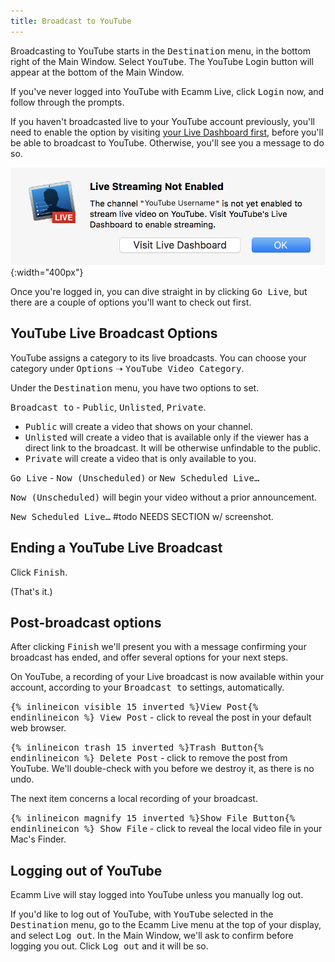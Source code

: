 ```yaml
---
title: Broadcast to YouTube
---
```


Broadcasting to YouTube starts in the <samp>Destination</samp> menu, in the bottom right of the Main Window. Select <samp>YouTube</samp>. The YouTube Login button will appear at the bottom of the Main Window.

If you've never logged into YouTube with Ecamm Live, click <samp class="blue">Login</samp> now, and follow through the prompts.

If you haven't broadcasted live to your YouTube account previously, you'll need to enable the option by visiting [your Live Dashboard first](<https://www.youtube.com/live_dashboard_splash>), before you'll be able to broadcast to YouTube. Otherwise, you'll see you a message to do so.

![Figure\: Screenshot of what happens if you've not enabled live streaming first when you try to broadcast.](/assets/img/yt-live-not-enabled.png "A warning message if your YouTube Live streaming is not yet enabled. "){:width="400px"}

Once you're logged in, you can dive straight in by clicking <samp class="blue">Go Live</samp>, but there are a couple of options you'll want to check out first.

## YouTube Live Broadcast Options

YouTube assigns a category to its live broadcasts. You can choose your category under <samp>Options</samp> ➝ <samp>YouTube Video Category</samp>.

Under the <samp>Destination</samp> menu, you have two options to set. 

<samp>Broadcast to</samp> - <samp>Public</samp>, <samp>Unlisted</samp>, <samp>Private</samp>.

* <samp>Public</samp> will create a video that shows on your channel.
* <samp>Unlisted</samp> will create a video that is available only if the viewer has a direct link to the broadcast. It will be otherwise unfindable to the public.
* <samp>Private</samp> will create a video that is only available to you.

<samp>Go Live</samp> - <samp>Now (Unscheduled)</samp> or <samp>New Scheduled Live…</samp>

<samp>Now (Unscheduled)</samp> will begin your video without a prior announcement.

<samp>New Scheduled Live…</samp> \#todo NEEDS SECTION w/ screenshot.

## Ending a YouTube Live Broadcast

Click <samp class="blue">Finish</samp>.

(That's it.)

## Post-broadcast options

After clicking <samp class="blue">Finish</samp> we'll present you with a message confirming your broadcast has ended, and offer several options for your next steps.

On YouTube, a recording of your Live broadcast is now available within your account, according to your <samp>Broadcast to</samp> settings, automatically. 

<samp>{% inlineicon visible 15 inverted %}View Post{% endinlineicon %} View Post</samp> - click to reveal the post in your default web browser.

<samp>{% inlineicon trash 15 inverted %}Trash Button{% endinlineicon %} Delete Post</samp> - click to remove the post from YouTube. We'll double-check with you before we destroy it, as there is no undo.

The next item concerns a local recording of your broadcast.

<samp>{% inlineicon magnify 15 inverted %}Show File Button{% endinlineicon %} Show File</samp> - click to reveal the local video file in your Mac's Finder.

## Logging out of YouTube

Ecamm Live will stay logged into YouTube unless you manually log out.

If you'd like to log out of YouTube, with <samp>YouTube</samp> selected in the <samp>Destination</samp> menu, go to the Ecamm Live menu at the top of your display, and select <samp>Log out</samp>. In the Main Window, we'll ask to confirm before logging you out. Click <samp>Log out</samp> and it will be so.